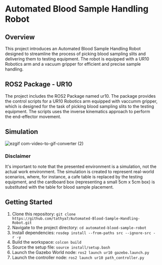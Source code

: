 # Automated Blood Sample Handling Robot

## Overview
This project introduces an Automated Blood Sample Handling Robot designed to streamline the process of picking blood sampling slits and delivering them to testing equipment. The robot is equipped with a UR10 Robotics arm and a vacuum gripper for efficient and precise sample handling.

## ROS2 Package - UR10
The project includes the ROS2 Package named ur10. The package provides the control scripts for a UR10 Robotics arm equipped with vaccumm gripper, which is designed for the task of picking blood sampling slits to the testing equipment. The scripts uses the inverse kinematics approach to perform the end-effector movement.

## Simulation



![ezgif com-video-to-gif-converter (2)](https://github.com/tathya7/Automated-Blood-Sample-Handling-Robot/assets/105652825/bbd173df-bbd4-4222-b2c7-efbbb796964a)




### Disclaimer
It's important to note that the presented environment is a simulation, not the actual work environment. The simulation is created to represent real-world scenarios, where, for instance, a cafe table is replaced by the testing equipment, and the cardboard box (representing a small 5cm x 5cm box) is substituted with the table for blood sample placement.



## Getting Started

1. Clone this repository: ``` git clone https://github.com/tathya7/Automated-Blood-Sample-Handling-Robot.git ```
3. Navigate to the project directory: ``` cd automated-blood-sample-robot ```
4. Install dependencies: ```rosdep install --from-paths src --ignore-src -r -y ```
5. Build the workspace: ``` colcon build ```
6. Source the setup file:  ``` source install/setup.bash ```
7. Launch the Gazebo World node: ``` ros2 launch ur10 gazebo.launch.py ```
8. Launch the controller node: ``` ros2 launch ur10 path_controller.py ```
